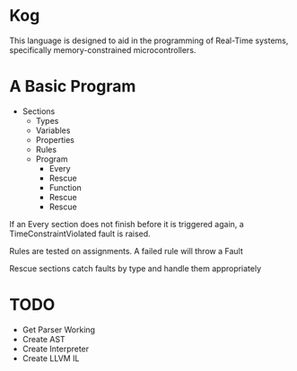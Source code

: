 # Kog

This language is designed to aid in the programming of Real-Time systems, specifically memory-constrained microcontrollers.

# A Basic Program

* Sections
    * Types
    * Variables
    * Properties
    * Rules
    * Program
        * Every
         * Rescue
        * Function
         * Rescue
        * Rescue

If an Every section does not finish before it is triggered again, a TimeConstraintViolated fault is raised.

Rules are tested on assignments. A failed rule will throw a Fault

Rescue sections catch faults by type and handle them appropriately
# TODO

* Get Parser Working
* Create AST
* Create Interpreter
* Create LLVM IL
